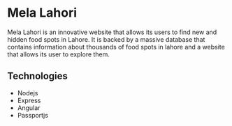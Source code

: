 # Mela Lahori
Mela Lahori is an innovative website that allows its users to find new and hidden food spots in Lahore. It is backed by a massive database that contains information about thousands of food spots in lahore and a website that allows its user to explore them.

## Technologies
* Nodejs
* Express
* Angular
* Passportjs


